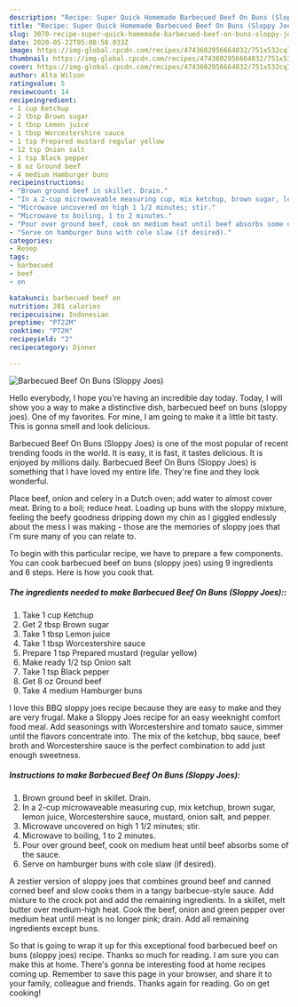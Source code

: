 ```yaml
---
description: "Recipe: Super Quick Homemade Barbecued Beef On Buns (Sloppy Joes)"
title: "Recipe: Super Quick Homemade Barbecued Beef On Buns (Sloppy Joes)"
slug: 3070-recipe-super-quick-homemade-barbecued-beef-on-buns-sloppy-joes
date: 2020-05-22T05:08:58.033Z
image: https://img-global.cpcdn.com/recipes/4743602956664832/751x532cq70/barbecued-beef-on-buns-sloppy-joes-recipe-main-photo.jpg
thumbnail: https://img-global.cpcdn.com/recipes/4743602956664832/751x532cq70/barbecued-beef-on-buns-sloppy-joes-recipe-main-photo.jpg
cover: https://img-global.cpcdn.com/recipes/4743602956664832/751x532cq70/barbecued-beef-on-buns-sloppy-joes-recipe-main-photo.jpg
author: Alta Wilson
ratingvalue: 5
reviewcount: 14
recipeingredient:
- 1 cup Ketchup
- 2 tbsp Brown sugar
- 1 tbsp Lemon juice
- 1 tbsp Worcestershire sauce
- 1 tsp Prepared mustard regular yellow
- 12 tsp Onion salt
- 1 tsp Black pepper
- 8 oz Ground beef
- 4 medium Hamburger buns
recipeinstructions:
- "Brown ground beef in skillet. Drain."
- "In a 2-cup microwaveable measuring cup, mix ketchup, brown sugar, lemon juice, Worcestershire sauce, mustard, onion salt, and pepper."
- "Microwave uncovered on high 1 1/2 minutes; stir."
- "Microwave to boiling, 1 to 2 minutes."
- "Pour over ground beef, cook on medium heat until beef absorbs some of the sauce."
- "Serve on hamburger buns with cole slaw (if desired)."
categories:
- Resep
tags:
- barbecued
- beef
- on

katakunci: barbecued beef on
nutrition: 201 calories
recipecuisine: Indonesian
preptime: "PT22M"
cooktime: "PT2H"
recipeyield: "2"
recipecategory: Dinner

---
```



![Barbecued Beef On Buns (Sloppy Joes)](https://img-global.cpcdn.com/recipes/4743602956664832/751x532cq70/barbecued-beef-on-buns-sloppy-joes-recipe-main-photo.jpg)

Hello everybody, I hope you're having an incredible day today. Today, I will show you a way to make a distinctive dish, barbecued beef on buns (sloppy joes). One of my favorites. For mine, I am going to make it a little bit tasty. This is gonna smell and look delicious.

Barbecued Beef On Buns (Sloppy Joes) is one of the most popular of recent trending foods in the world. It is easy, it is fast, it tastes delicious. It is enjoyed by millions daily. Barbecued Beef On Buns (Sloppy Joes) is something that I have loved my entire life. They're fine and they look wonderful.

Place beef, onion and celery in a Dutch oven; add water to almost cover meat. Bring to a boil; reduce heat. Loading up buns with the sloppy mixture, feeling the beefy goodness dripping down my chin as I giggled endlessly about the mess I was making - those are the memories of sloppy joes that I&#39;m sure many of you can relate to.


To begin with this particular recipe, we have to prepare a few components. You can cook barbecued beef on buns (sloppy joes) using 9 ingredients and 6 steps. Here is how you cook that.

##### The ingredients needed to make Barbecued Beef On Buns (Sloppy Joes)::

1. Take 1 cup Ketchup
1. Get 2 tbsp Brown sugar
1. Take 1 tbsp Lemon juice
1. Take 1 tbsp Worcestershire sauce
1. Prepare 1 tsp Prepared mustard (regular yellow)
1. Make ready 1/2 tsp Onion salt
1. Take 1 tsp Black pepper
1. Get 8 oz Ground beef
1. Take 4 medium Hamburger buns


I love this BBQ sloppy joes recipe because they are easy to make and they are very frugal. Make a Sloppy Joes recipe for an easy weeknight comfort food meal. Add seasonings with Worcestershire and tomato sauce, simmer until the flavors concentrate into. The mix of the ketchup, bbq sauce, beef broth and Worcestershire sauce is the perfect combination to add just enough sweetness. 

##### Instructions to make Barbecued Beef On Buns (Sloppy Joes):

1. Brown ground beef in skillet. Drain.
1. In a 2-cup microwaveable measuring cup, mix ketchup, brown sugar, lemon juice, Worcestershire sauce, mustard, onion salt, and pepper.
1. Microwave uncovered on high 1 1/2 minutes; stir.
1. Microwave to boiling, 1 to 2 minutes.
1. Pour over ground beef, cook on medium heat until beef absorbs some of the sauce.
1. Serve on hamburger buns with cole slaw (if desired).


A zestier version of sloppy joes that combines ground beef and canned corned beef and slow cooks them in a tangy barbecue-style sauce. Add mixture to the crock pot and add the remaining ingredients. In a skillet, melt butter over medium-high heat. Cook the beef, onion and green pepper over medium heat until meat is no longer pink; drain. Add all remaining ingredients except buns. 

So that is going to wrap it up for this exceptional food barbecued beef on buns (sloppy joes) recipe. Thanks so much for reading. I am sure you can make this at home. There's gonna be interesting food at home recipes coming up. Remember to save this page in your browser, and share it to your family, colleague and friends. Thanks again for reading. Go on get cooking!
